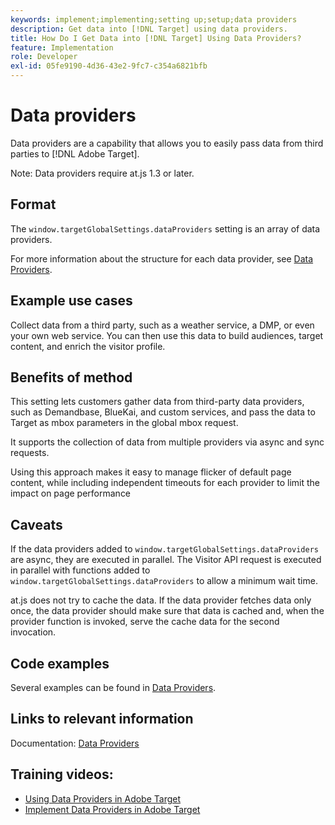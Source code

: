 ```yaml
---
keywords: implement;implementing;setting up;setup;data providers
description: Get data into [!DNL Target] using data providers.
title: How Do I Get Data into [!DNL Target] Using Data Providers?
feature: Implementation
role: Developer
exl-id: 05fe9190-4d36-43e2-9fc7-c354a6821bfb
---
```

# Data providers

Data providers are a capability that allows you to easily pass data from third parties to [!DNL Adobe Target].

Note: Data providers require at.js 1.3 or later.

## Format

The `window.targetGlobalSettings.dataProviders` setting is an array of data providers.

For more information about the structure for each data provider, see [Data Providers](https://developer.adobe.com/target/implement/client-side/atjs/atjs-functions/targetglobalsettings/).

## Example use cases

Collect data from a third party, such as a weather service, a DMP, or even your own web service. You can then use this data to build audiences, target content, and enrich the visitor profile.

## Benefits of method

This setting lets customers gather data from third-party data providers, such as Demandbase, BlueKai, and custom services, and pass the data to Target as mbox parameters in the global mbox request.

It supports the collection of data from multiple providers via async and sync requests.

Using this approach makes it easy to manage flicker of default page content, while including independent timeouts for each provider to limit the impact on page performance

## Caveats

If the data providers added to `window.targetGlobalSettings.dataProviders` are async, they are executed in parallel. The Visitor API request is executed in parallel with functions added to `window.targetGlobalSettings.dataProviders` to allow a minimum wait time.

at.js does not try to cache the data. If the data provider fetches data only once, the data provider should make sure that data is cached and, when the provider function is invoked, serve the cache data for the second invocation.

## Code examples

Several examples can be found in [Data Providers](https://developer.adobe.com/target/implement/client-side/atjs/atjs-functions/targetglobalsettings/).

## Links to relevant information

Documentation: [Data Providers](https://developer.adobe.com/target/implement/client-side/atjs/atjs-functions/targetglobalsettings/)

## Training videos:

* [Using Data Providers in Adobe Target](https://helpx.adobe.com/target/kt/using/dataProviders-atjs-feature-video-use.html)
* [Implement Data Providers in Adobe Target](https://helpx.adobe.com/target/kt/using/dataProviders-atjs-technical-video-implement.html)
